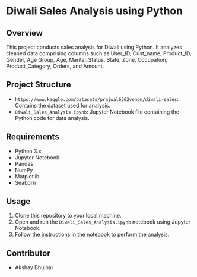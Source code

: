 # Diwali Sales Analysis using Python

## Overview
This project conducts sales analysis for Diwali using Python. It analyzes cleaned data comprising columns such as User_ID, Cust_name, Product_ID, Gender, Age Group, Age, Marital_Status, State, Zone, Occupation, Product_Category, Orders, and Amount.

## Project Structure
- `https://www.kaggle.com/datasets/prajwal6362venom/diwali-sales`: Contains the dataset used for analysis.
- `Diwali_Sales_Analysis.ipynb`: Jupyter Notebook file containing the Python code for data analysis.

## Requirements
- Python 3.x
- Jupyter Notebook
- Pandas
- NumPy
- Matplotlib
- Seaborn

## Usage
1. Clone this repository to your local machine.
2. Open and run the `Diwali_Sales_Analysis.ipynb` notebook using Jupyter Notebook.
3. Follow the instructions in the notebook to perform the analysis.

## Contributor
- Akshay Bhujbal


